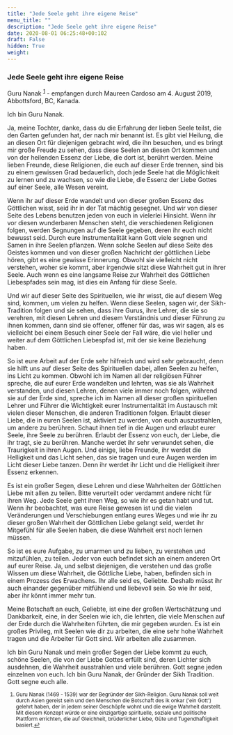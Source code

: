 ```yaml
---
title: "Jede Seele geht ihre eigene Reise"
menu_title: ""
description: "Jede Seele geht ihre eigene Reise"
date: 2020-08-01 06:25:48+00:102
draft: False
hidden: True
weight:
---
```

### Jede Seele geht ihre eigene Reise

Guru Nanak <sup id="a1">[1](#f1)</sup> - empfangen durch Maureen Cardoso am 4. August 2019, Abbottsford, BC, Kanada.

Ich bin Guru Nanak.

Ja, meine Tochter, danke, dass du die Erfahrung der lieben Seele teilst, die den Garten gefunden hat, der nach mir benannt ist. Es gibt viel Heilung, die an diesen Ort für diejenigen gebracht wird, die ihn besuchen, und es bringt mir große Freude zu sehen, dass diese Seelen an diesen Ort kommen und von der heilenden Essenz der Liebe, die dort ist, berührt werden. Meine lieben Freunde, diese Religionen, die euch auf dieser Erde trennen, sind bis zu einem gewissen Grad bedauerlich, doch jede Seele hat die Möglichkeit zu lernen und zu wachsen, so wie die Liebe, die Essenz der Liebe Gottes auf einer Seele, alle Wesen vereint.

Wenn ihr auf dieser Erde wandelt und von dieser großen Essenz des Göttlichen wisst, seid ihr in der Tat mächtig gesegnet. Und wir von dieser Seite des Lebens benutzen jeden von euch in vielerlei Hinsicht. Wenn ihr vor diesen wunderbaren Menschen steht, die verschiedenen Religionen folgen, werden Segnungen auf die Seele gegeben, deren ihr euch nicht bewusst seid. Durch eure Instrumentalität kann Gott viele segnen und Samen in ihre Seelen pflanzen. Wenn solche Seelen auf diese Seite des Geistes kommen und von dieser großen Nachricht der göttlichen Liebe hören, gibt es eine gewisse Erinnerung. Obwohl sie vielleicht nicht verstehen, woher sie kommt, aber irgendwie sitzt diese Wahrheit gut in ihrer Seele. Auch wenn es eine langsame Reise zur Wahrheit des Göttlichen Liebespfades sein mag, ist dies ein Anfang für diese Seele.

Und wir auf dieser Seite des Spirituellen, wie ihr wisst, die auf diesem Weg sind, kommen, um vielen zu helfen. Wenn diese Seelen, sagen wir, der Sikh-Tradition folgen und sie sehen, dass ihre Gurus, ihre Lehrer, die sie so verehren, mit diesen Lehren und diesem Verständnis und dieser Führung zu ihnen kommen, dann sind sie offener, offener für das, was wir sagen, als es vielleicht bei einem Besuch einer Seele der Fall wäre, die viel heller und weiter auf dem Göttlichen Liebespfad ist, mit der sie keine Beziehung haben.

So ist eure Arbeit auf der Erde sehr hilfreich und wird sehr gebraucht, denn sie hilft uns auf dieser Seite des Spirituellen dabei, allen Seelen zu helfen, ins Licht zu kommen. Obwohl ich im Namen all der religiösen Führer spreche, die auf eurer Erde wandelten und lehrten, was sie als Wahrheit verstanden, und diesen Lehren, denen viele immer noch folgen, während sie auf der Erde sind, spreche ich im Namen all dieser großen spirituellen Lehrer und Führer die Wichtigkeit eurer Instrumentalität im Austausch mit vielen dieser Menschen, die anderen Traditionen folgen. Erlaubt dieser Liebe, die in euren Seelen ist, aktiviert zu werden, von euch auszustrahlen, um andere zu berühren. Schaut ihnen tief in die Augen und erlaubt eurer Seele, ihre Seele zu berühren. Erlaubt der Essenz von euch, der Liebe, die ihr tragt, sie zu berühren. Manche werdet ihr sehr verwundet sehen, die Traurigkeit in ihren Augen. Und einige, liebe Freunde, ihr werdet die Helligkeit und das Licht sehen, das sie tragen und eure Augen werden im Licht dieser Liebe tanzen. Denn ihr werdet ihr Licht und die Helligkeit ihrer Essenz erkennen.

Es ist ein großer Segen, diese Lehren und diese Wahrheiten der Göttlichen Liebe mit allen zu teilen. Bitte verurteilt oder verdammt andere nicht für ihren Weg. Jede Seele geht ihren Weg, so wie ihr es getan habt und tut. Wenn ihr beobachtet, was eure Reise gewesen ist und die vielen Veränderungen und Verschiebungen entlang eures Weges und wie ihr zu dieser großen Wahrheit der Göttlichen Liebe gelangt seid, werdet ihr Mitgefühl für alle Seelen haben, die diese Wahrheit erst noch lernen müssen.

So ist es eure Aufgabe, zu umarmen und zu lieben, zu verstehen und mitzufühlen, zu teilen. Jeder von euch befindet sich an einem anderen Ort auf eurer Reise. Ja, und selbst diejenigen, die verstehen und das große Wissen um diese Wahrheit, die Göttliche Liebe, haben, befinden sich in einem Prozess des Erwachens. Ihr alle seid es, Geliebte. Deshalb müsst ihr auch einander gegenüber mitfühlend und liebevoll sein. So wie ihr seid, aber ihr könnt immer mehr tun.

Meine Botschaft an euch, Geliebte, ist eine der großen Wertschätzung und Dankbarkeit, eine, in der Seelen wie ich, die lehrten, die viele Menschen auf der Erde durch die Wahrheiten führten, die mir gegeben wurden. Es ist ein großes Privileg, mit Seelen wie dir zu arbeiten, die eine sehr hohe Wahrheit tragen und die Arbeiter für Gott sind. Wir arbeiten alle zusammen.

Ich bin Guru Nanak und mein großer Segen der Liebe kommt zu euch, schöne Seelen, die von der Liebe Gottes erfüllt sind, deren Lichter sich ausdehnen, die Wahrheit ausstrahlen und viele berühren. Gott segne jeden einzelnen von euch. Ich bin Guru Nanak, der Gründer der Sikh Tradition. Gott segne euch alle.
<small>

1. <large id="f1"> Guru Nanak (1469 - 1539) war der Begründer der Sikh-Religion. Guru Nanak soll weit durch Asien gereist sein und den Menschen die Botschaft des ik onkar ('ein Gott') gelehrt haben, der in jedem seiner Geschöpfe wohnt und die ewige Wahrheit darstellt. Mit diesem Konzept würde er eine einzigartige spirituelle, soziale und politische Plattform errichten, die auf Gleichheit, brüderlicher Liebe, Güte und Tugendhaftigkeit basiert.[↩](#a1)
